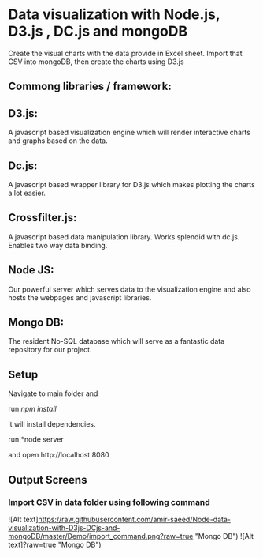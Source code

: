 # Data visualization with Node.js, D3.js , DC.js and mongoDB
Create the visual charts with the data provide in Excel sheet. Import that CSV into mongoDB, then create the charts using D3.js

## Commong libraries / framework:

## D3.js: 

A javascript based visualization engine which will render interactive charts and graphs based on the data.
## Dc.js: 

A javascript based wrapper library for D3.js which makes plotting the charts a lot easier.
## Crossfilter.js: 

A javascript based data manipulation library. Works splendid with dc.js. Enables two way data binding.
## Node JS: 

Our powerful server which serves data to the visualization engine and also hosts the webpages and javascript libraries.

## Mongo DB: 

The resident No-SQL database which will serve as a fantastic data repository for our project.

## Setup
Navigate to main folder and 


run *npm install*

it will install dependencies. 

run *node server

and open http://localhost:8080

## Output Screens
### Import CSV in data folder using following command
![Alt text]https://raw.githubusercontent.com/amir-saeed/Node-data-visualization-with-D3js-DCjs-and-mongoDB/master/Demo/import_command.png?raw=true "Mongo DB")
![Alt text]?raw=true "Mongo DB")

